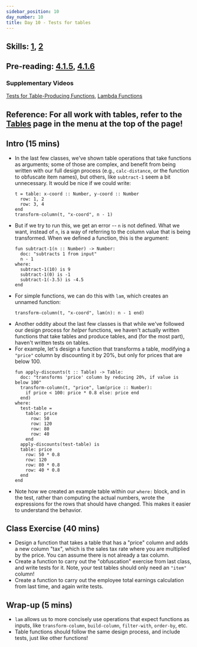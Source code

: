 ```yaml
---
sidebar_position: 10
day_number: 10
title: Day 10 - Tests for tables
---
```


## Skills: [1](</skills/#(1)>), [2](</skills/#(2)>)

## Pre-reading: [4.1.5](<%7B%7BDCIC_DOMAIN%7D%7D/intro-tabular-data.html#(part._.Examples_for_.Table-.Producing_.Functions)>), [4.1.6](<%7B%7BDCIC_DOMAIN%7D%7D/intro-tabular-data.html#(part._sec~3alambda-tables)>)

### Supplementary Videos

[Tests for Table-Producing Functions](https://northeastern.hosted.panopto.com/Panopto/Pages/Viewer.aspx?id=99af128d-7a55-4b93-bd56-b3470102358d), [Lambda Functions](https://northeastern.hosted.panopto.com/Panopto/Pages/Viewer.aspx?id=8da000df-32c2-47cf-ad8a-b347010238fb)

## Reference: For all work with tables, refer to the [Tables](/tables) page in the menu at the top of the page!

## Intro (15 mins)

- In the last few classes, we've shown table operations that take functions as
  arguments; some of those are complex, and benefit from being written with our
  full design process (e.g., `calc-distance`, or the function to obfuscate item
  names), but others, like `subtract-1` seem a bit unnecessary. It would be nice
  if we could write:
  ```pyret
  t = table: x-coord :: Number, y-coord :: Number
    row: 1, 2
    row: 3, 4
  end
  transform-column(t, "x-coord", n - 1)
  ```
- But if we try to run this, we get an error -- `n` is not defined. What we
  want, instead of `n`, is a way of referring to the column value that is being
  transformed. When we defined a function, this is the argument:
  ```pyret
  fun subtract-1(n :: Number) -> Number:
    doc: "subtracts 1 from input"
    n - 1
  where:
    subtract-1(10) is 9
    subtract-1(0) is -1
    subtract-1(-3.5) is -4.5
  end
  ```
- For simple functions, we can do this with `lam`, which creates an unnamed function:
  ```pyret
  transform-column(t, "x-coord", lam(n): n - 1 end)
  ```
- Another oddity about the last few classes is that while we've followed our
  design process for _helper_ functions, we haven't actually written functions
  that take tables and produce tables, and (for the most part), haven't written
  tests on tables.
- For example, let's design a function that transforms a table, modifying a
  `"price"` column by discounting it by 20%, but only for prices that are below
  100\.
  ```pyret
  fun apply-discounts(t :: Table) -> Table:
    doc: "transforms 'price' column by reducing 20%, if value is below 100"
    transform-column(t, "price", lam(price :: Number): 
      if price < 100: price * 0.8 else: price end
    end)
  where:
    test-table =
      table: price
        row: 50
        row: 120
        row: 80
        row: 40
      end
    apply-discounts(test-table) is
    table: price
      row: 50 * 0.8
      row: 120
      row: 80 * 0.8
      row: 40 * 0.8
    end
  end
  ```
- Note how we created an example table within our `where:` block, and in the
  test, rather than computing the actual numbers, wrote the expressions for the
  rows that should have changed. This makes it easier to understand the behavior.

## Class Exercise (40 mins)

- Design a function that takes a table that has a "price" column and adds a new
  column "tax", which is the sales tax rate where you are multiplied by the
  price. You can assume there is not already a tax column.
- Create a function to carry out the "obfuscation" exercise from last class, and
  write tests for it. Note, your test tables should only need an `"item"` column!
- Create a function to carry out the employee total earnings calculation from
  last time, and again write tests.

## Wrap-up (5 mins)

- `lam` allows us to more concisely use operations that expect functions as
  inputs, like `transform-column`, `build-column`, `filter-with`, `order-by`,
  etc.
- Table functions should follow the same design process, and include tests, just
  like other functions!
